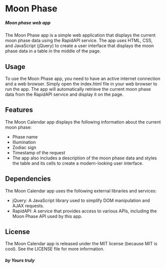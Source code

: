 # Moon Phase
##### Moon phase web app

The Moon Phase app is a simple web application that displays the current moon phase data using the RapidAPI service. The app uses HTML, CSS, and JavaScript (jQuery) to create a user interface that displays the moon phase data in a table in the middle of the page.

## Usage
To use the Moon Phase app, you need to have an active internet connection and a web browser. Simply open the index.html file in your web browser to run the app. The app will automatically retrieve the current moon phase data from the RapidAPI service and display it on the page.

## Features
The Moon Calendar app displays the following information about the current moon phase:

- Phase name
- Illumination
- Zodiac sign
- Timestamp of the request
- The app also includes a description of the moon phase data and styles the table and its cells to create a modern-looking user interface.

## Dependencies
The Moon Calendar app uses the following external libraries and services:

- jQuery: A JavaScript library used to simplify DOM manipulation and AJAX requests.
- RapidAPI: A service that provides access to various APIs, including the Moon Phase API used by this app.

## License
The Moon Calendar app is released under the MIT license (because MIT is cool). See the LICENSE file for more information.

##### by Yours truly